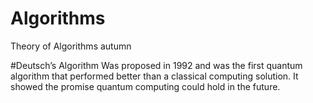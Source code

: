 # Algorithms
Theory of Algorithms autumn




 #Deutsch’s Algorithm
 Was proposed in 1992 and was the first quantum algorithm that performed better than a classical computing solution. It showed the promise quantum computing could hold in the future.
